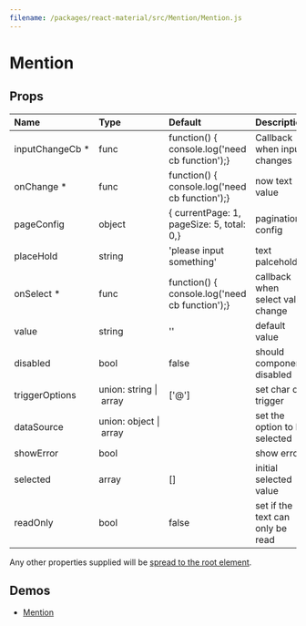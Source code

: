 ```yaml
---
filename: /packages/react-material/src/Mention/Mention.js
---
```


<!--- This documentation is automatically generated, do not try to edit it. -->

# Mention



## Props

| Name | Type | Default | Description |
|:-----|:-----|:--------|:------------|
| <span class="prop-name required">inputChangeCb *</span> | <span class="prop-type">func | <span class="prop-default">function() {  console.log('need cb function');}</span> | Callback when input changes |
| <span class="prop-name required">onChange *</span> | <span class="prop-type">func | <span class="prop-default">function() {  console.log('need cb function');}</span> | now text value |
| <span class="prop-name">pageConfig</span> | <span class="prop-type">object | <span class="prop-default">{  currentPage: 1,  pageSize: 5,  total: 0,}</span> | pagination config |
| <span class="prop-name">placeHold</span> | <span class="prop-type">string | <span class="prop-default">'please input something'</span> | text palcehold |
| <span class="prop-name required">onSelect *</span> | <span class="prop-type">func | <span class="prop-default">function() {  console.log('need cb function');}</span> | callback when select value change |
| <span class="prop-name">value</span> | <span class="prop-type">string | <span class="prop-default">''</span> | default value |
| <span class="prop-name">disabled</span> | <span class="prop-type">bool | <span class="prop-default">false</span> | should component disabled |
| <span class="prop-name">triggerOptions</span> | <span class="prop-type">union:&nbsp;string&nbsp;&#124;<br>&nbsp;array<br> | <span class="prop-default">['@']</span> | set char of trigger |
| <span class="prop-name">dataSource</span> | <span class="prop-type">union:&nbsp;object&nbsp;&#124;<br>&nbsp;array<br> |  | set the option to  be selected |
| <span class="prop-name">showError</span> | <span class="prop-type">bool |  | show error |
| <span class="prop-name">selected</span> | <span class="prop-type">array | <span class="prop-default">[]</span> | initial selected value |
| <span class="prop-name">readOnly</span> | <span class="prop-type">bool | <span class="prop-default">false</span> | set if the text can only be read |

Any other properties supplied will be [spread to the root element](/guides/api#spread).

## Demos

- [Mention](/demos/mention)

